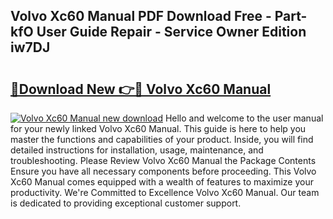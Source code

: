 ## Volvo Xc60 Manual PDF Download Free - Part-kfO User Guide Repair - Service Owner Edition iw7DJ

# <h2><a href="http://cf24871.oget.top/?id=Volvo+Xc60+Manual">🔗Download New 👉🔴 Volvo Xc60 Manual</a></h2>

[![Volvo Xc60 Manual new download](https://i.imgur.com/5g1atiW.png)](http://cf24871.oget.top/?id=Volvo+Xc60+Manual)
Hello and welcome to the user manual for your newly linked Volvo Xc60 Manual. This guide is here to help you master the functions and capabilities of your product. Inside, you will find detailed instructions for installation, usage, maintenance, and troubleshooting. Please Review Volvo Xc60 Manual the Package Contents Ensure you have all necessary components before proceeding. This Volvo Xc60 Manual comes equipped with a wealth of features to maximize your productivity. We're Committed to Excellence Volvo Xc60 Manual. Our team is dedicated to providing exceptional customer support.
